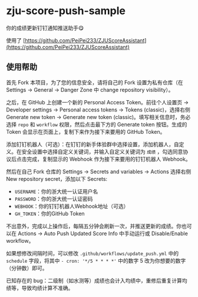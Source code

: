 # zju-score-push-sample
你的成绩更新钉钉通知推送助手😋

使用了 [https://github.com/PeiPei233/ZJUScoreAssistant](https://github.com/PeiPei233/ZJUScoreAssistant)

## 使用帮助

首先 Fork 本项目，为了您的信息安全，请将自己的 Fork 设置为私有仓库（在 Settings -> General -> Danger Zone 中 change repository visibility）。

之后，在 GitHub 上创建一个新的 Personal Access Token。前往个人设置页 -> Developer settings -> Personal access tokens -> Tokens (classic)，选择右侧 Generate new token -> Generate new token (classic)。填写相关信息时，务必选择 `repo` 和 `workflow` 权限，然后点击最下方的 Generate token 按钮。生成的 Token 会显示在页面上，复制下来作为接下来要用的 GitHub Token。

添加钉钉机器人（可选）：在钉钉的新手体验群中选择设置，添加机器人，自定义。在安全设置中选择自定义关键词，并输入自定义关键词为 `成绩` ，勾选同意协议后点击完成，复制显示的 Webhook 作为接下来要用的钉钉机器人 Webhook。

然后在自己 Fork 仓库的 Settings -> Secrets and variables -> Actions 选择右侧 New repository secret，添加以下 Secrets:

- `USERNAME`：你的浙大统一认证用户名
- `PASSWORD`：你的浙大统一认证密码
- `WEBHOOK`：你的钉钉机器人Webhook地址（可选）
- `GH_TOKEN`：你的GitHub Token

不出意外，完成以上操作后，每隔五分钟会刷新一次，并推送更新的成绩。你也可以在 Actions -> Auto Push Updated Score Info 中手动运行或 Disable/Enable workflow。

如果想修改间隔时间，可以修改 `.github/workflows/update_push.yml` 中的 `schedule` 字段，将其中 `- cron: '*/5 * * * *'` 中的数字 5 改为你想要的数字（分钟数）即可。

已知存在的 bug：二级制（如水测等）成绩也会计入均绩中，重修后重复计算均绩等，导致均绩计算不准确。
